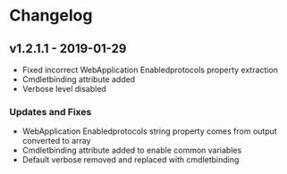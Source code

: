 # Changelog

## v1.2.1.1 - 2019-01-29
- Fixed incorrect WebApplication Enabledprotocols property extraction
- Cmdletbinding attribute added 
- Verbose level disabled

### Updates and Fixes
- WebApplication Enabledprotocols string property comes from output converted to array
- Cmdletbinding attribute added to enable common variables
- Default verbose removed and replaced with cmdletbinding
